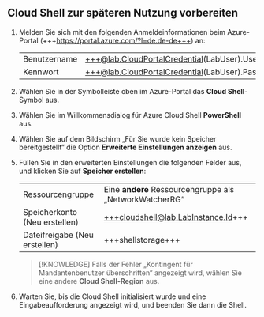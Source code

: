 ## Cloud Shell zur späteren Nutzung vorbereiten
1. Melden Sie sich mit den folgenden Anmeldeinformationen beim Azure-Portal (+++https://portal.azure.com/?l=de.de-de+++) an:

    |||
    |--|--|
    |Benutzername|+++@lab.CloudPortalCredential(LabUser).Username+++|
    |Kennwort|+++@lab.CloudPortalCredential(LabUser).Password+++|

1. Wählen Sie in der Symbolleiste oben im Azure-Portal das **Cloud Shell**-Symbol aus.

1. Wählen Sie im Willkommensdialog für Azure Cloud Shell **PowerShell** aus.

1. Wählen Sie auf dem Bildschirm „Für Sie wurde kein Speicher bereitgestellt“ die Option **Erweiterte Einstellungen anzeigen** aus.

1. Füllen Sie in den erweiterten Einstellungen die folgenden Felder aus, und klicken Sie auf **Speicher erstellen**:

    |||
    |--|--|
    |Ressourcengruppe|Eine **andere** Ressourcengruppe als „NetworkWatcherRG“|
    |Speicherkonto (Neu erstellen)|+++cloudshell@lab.LabInstance.Id+++|
    |Dateifreigabe (Neu erstellen)|+++shellstorage+++|
    
    >[!KNOWLEDGE] Falls der Fehler „Kontingent für Mandantenbenutzer überschritten“ angezeigt wird, wählen Sie eine andere **Cloud Shell-Region** aus.

1. Warten Sie, bis die Cloud Shell initialisiert wurde und eine Eingabeaufforderung angezeigt wird, und beenden Sie dann die Shell.
